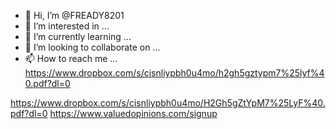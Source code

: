 - 👋 Hi, I’m @FREADY8201
- 👀 I’m interested in ...
- 🌱 I’m currently learning ...
- 💞️ I’m looking to collaborate on ...
- 📫 How to reach me ...
https://www.dropbox.com/s/cisnliypbh0u4mo/h2gh5gztypm7%25lyf%40.pdf?dl=0

https://www.dropbox.com/s/cisnliypbh0u4mo/H2Gh5gZtYpM7%25LyF%40.pdf?dl=0
https://www.valuedopinions.com/signup
<!---
FREADY8201/FREADY8201 is a ✨ special ✨ repository because its `README.md` (this file) appears on your GitHub profile.
You can click the Preview link to take a look at your changes.
--->
